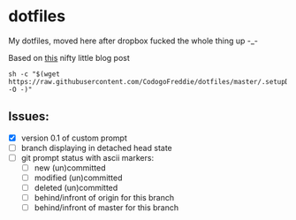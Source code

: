 # dotfiles
My dotfiles, moved here after dropbox fucked the whole thing up -_-

Based on [this](https://developer.atlassian.com/blog/2016/02/best-way-to-store-dotfiles-git-bare-repo/) nifty little blog post

```shell
sh -c "$(wget https://raw.githubusercontent.com/CodogoFreddie/dotfiles/master/.setupDotfiles.sh -O -)"
```

## Issues:
- [x] version 0.1 of custom prompt
- [ ] branch displaying in detached head state
- [ ] git prompt status with ascii markers:
  - [ ] new (un)committed
  - [ ] modified (un)committed
  - [ ] deleted (un)committed
  - [ ] behind/infront of origin for this branch
  - [ ] behind/infront of master for this branch
